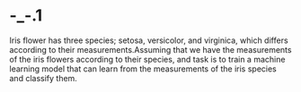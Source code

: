 # -_-.1
Iris flower has three species; setosa, versicolor, and virginica, which differs according to their measurements.Assuming that we have the measurements of the iris flowers according to their species, and task is to train a machine learning model that can learn from the measurements of the iris species and classify them.

